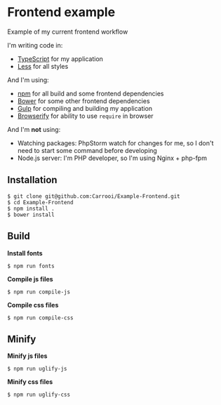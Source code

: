 # Frontend example

Example of my current frontend workflow

I'm writing code in:

* [TypeScript](http://www.typescriptlang.org/) for my application
* [Less](http://lesscss.org/) for all styles

And I'm using:

* [npm](http://npmjs.org/) for all build and some frontend dependencies
* [Bower](http://bower.io/) for some other frontend dependencies
* [Gulp](http://gulpjs.com/) for compiling and building my application
* [Browserify](http://browserify.org/) for ability to use `require` in browser

And I'm **not** using:

* Watching packages: PhpStorm watch for changes for me, so I don't need to start some command before developing
* Node.js server: I'm PHP developer, so I'm using Nginx + php-fpm

## Installation

```
$ git clone git@github.com:Carrooi/Example-Frontend.git
$ cd Example-Frontend
$ npm install .
$ bower install
```

## Build

**Install fonts**

```
$ npm run fonts
```

**Compile js files**

```
$ npm run compile-js
```

**Compile css files**

```
$ npm run compile-css
```

## Minify

**Minify js files**

```
$ npm run uglify-js
```

**Minify css files**

```
$ npm run uglify-css
```
